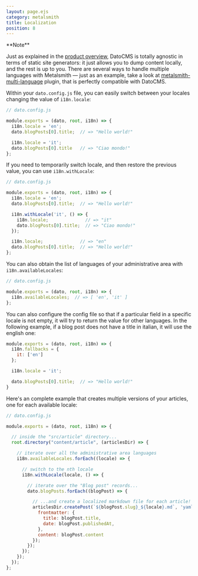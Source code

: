 ```yaml
---
layout: page.ejs
category: metalsmith
title: Localization
position: 8
---
```


<div class="note">
**Note** 

Just as explained in the [product overview](/), DatoCMS is totally agnostic in terms of static site generators: it just allows you to dump content locally, and the rest is up to you. There are several ways to handle multiple languages with Metalsmith — just as an example, take a look at [metalsmith-multi-language](https://github.com/doup/metalsmith-multi-language) plugin, that is perfectly compatible with DatoCMS.
</div>

Within your `dato.config.js` file, you can easily switch between your locales changing the value of `i18n.locale`:

```javascript
// dato.config.js

module.exports = (dato, root, i18n) => {
  i18n.locale = 'en';
  dato.blogPosts[0].title;  // => "Hello world!"

  i18n.locale = 'it';
  dato.blogPosts[0].title   // => "Ciao mondo!"
};
```

If you need to temporarily switch locale, and then restore the previous value, you can use `i18n.withLocale`:

```javascript
// dato.config.js

module.exports = (dato, root, i18n) => {
  i18n.locale = 'en';
  dato.blogPosts[0].title;  // => "Hello world!"

  i18n.withLocale('it', () => {
    i18n.locale;              // => "it"
    dato.blogPosts[0].title;  // => "Ciao mondo!"
  });

  i18n.locale;              // => "en"
  dato.blogPosts[0].title;  // => "Hello world!"
};
```


You can also obtain the list of languages of your administrative area with `i18n.availableLocales`:

```javascript
// dato.config.js

module.exports = (dato, root, i18n) => {
  i18n.availableLocales;  // => [ 'en', 'it' ]
};
```

You can also configure the config file so that if a particular field in a specific locale is not empty, it will try to return the value for other languages.
In the following example, if a blog post does not have a title in italian, it will use the english one:

```js
module.exports = (dato, root, i18n) => {
  i18n.fallbacks = {
    it: ['en']
  };

  i18n.locale = 'it';

  dato.blogPosts[0].title;  // => "Hello world!"
}
```


Here's an complete example that creates multiple versions of your articles, one for each available locale:

```javascript
// dato.config.js

module.exports = (dato, root, i18n) => {

  // inside the "src/article" directory...
  root.directory("content/article", (articlesDir) => {

    // iterate over all the administrative area languages
    i18n.availableLocales.forEach((locale) => {

      // switch to the nth locale
      i18n.withLocale(locale, () => {

        // iterate over the "Blog post" records...
        dato.blogPosts.forEach((blogPost) => {

          // ...and create a localized markdown file for each article!
          articlesDir.createPost(`${blogPost.slug}_${locale}.md`, 'yaml', {
            frontmatter: {
              title: blogPost.title,
              date: blogPost.publishedAt,
            },
            content: blogPost.content
          });
        });
      });
    });
  });
};
```
